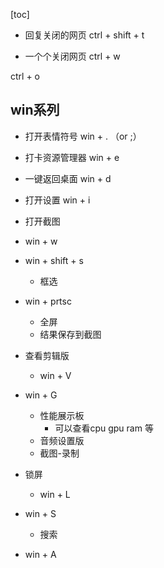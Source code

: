 [toc]

- 回复关闭的网页
ctrl + shift + t

- 一个个关闭网页
ctrl + w 

ctrl + o


## win系列

- 打开表情符号
win + . （or ;） 

- 打卡资源管理器
win + e

- 一键返回桌面
win + d

- 打开设置
win + i

- 打开截图
- win + w
- win + shift + s
	- 框选
- win + prtsc
	- 全屏
	- 结果保存到截图


- 查看剪辑版
	- win + V



- win + G
	- 性能展示板
		- 可以查看cpu gpu ram 等
	- 音频设置版
	- 截图-录制


- 锁屏
	- win + L


- win + S
	- 搜索


- win + A